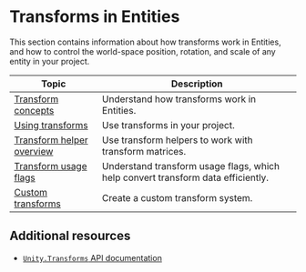 # Transforms in Entities

This section contains information about how transforms work in Entities, and how to control the world-space position, rotation, and scale of any entity in your project.

|**Topic**|**Description**|
|---|---|
|[Transform concepts](transforms-concepts.md)|Understand how transforms work in Entities.|
|[Using transforms](transforms-using.md)|Use transforms in your project.|
|[Transform helper overview](transforms-helpers.md)|Use transform helpers to work with transform matrices.|
|[Transform usage flags](transforms-usage-flags.md)|Understand transform usage flags, which help convert transform data efficiently.|
|[Custom transforms](transforms-custom.md)|Create a custom transform system.|

## Additional resources
* [`Unity.Transforms` API documentation](xref:Unity.Transforms)
